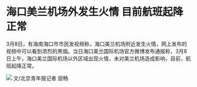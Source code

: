# 海口美兰机场外发生火情 目前航班起降正常

3月8日，有海南海口市市民发视频称，海口美兰机场附近发生火情，网上发布的视频中可以看到浓烈的黑烟。当日海口美兰国际机场官方微博发布通报称，3月8日上午，海口美兰国际机场以外区域出现火情，未对美兰机场造成影响，目前，航班起降正常。

![](https://inews.gtimg.com/om_bt/OdKxvVxKcsAIazmVVQtJ0njfBiebCduXyhh67xICB3TWcAA/1000)
文/北京青年报记者 屈畅

